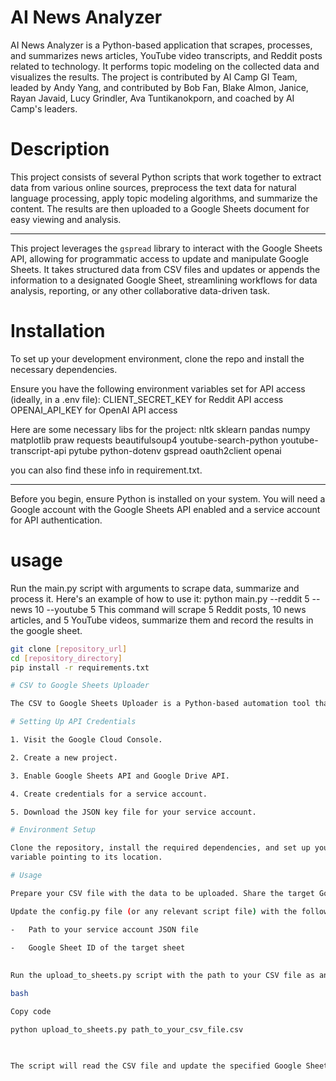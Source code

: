 # AI News Analyzer

AI News Analyzer is a Python-based application that scrapes, processes, and summarizes news articles, YouTube video transcripts, and Reddit posts related to technology. It performs topic modeling on the collected data and visualizes the results. The project is contributed by AI Camp GI Team, leaded by Andy Yang, and contributed by Bob Fan, Blake Almon, Janice, Rayan Javaid, Lucy Grindler, Ava Tuntikanokporn, and coached by AI Camp's leaders.

# Description

This project consists of several Python scripts that work together to extract data from various online sources, preprocess the text data for natural language processing, apply topic modeling algorithms, and summarize the content. The results are then uploaded to a Google Sheets document for easy viewing and analysis.

---

This project leverages the `gspread` library to interact with the Google Sheets API, allowing for programmatic access to update and manipulate Google Sheets. It takes structured data from CSV files and updates or appends the information to a designated Google Sheet, streamlining workflows for data analysis, reporting, or any other collaborative data-driven task.

# Installation

To set up your development environment, clone the repo and install the necessary dependencies.

Ensure you have the following environment variables set for API access (ideally, in a .env file):
CLIENT_SECRET_KEY for Reddit API access
OPENAI_API_KEY for OpenAI API access


Here are some necessary libs for the project:
nltk
sklearn
pandas
numpy
matplotlib
praw
requests
beautifulsoup4
youtube-search-python
youtube-transcript-api
pytube
python-dotenv
gspread
oauth2client
openai

you can also find these info in requirement.txt.

---

Before you begin, ensure Python is installed on your system. You will need a Google account with the Google Sheets API enabled and a service account for API authentication.

# usage

Run the main.py script with arguments to scrape data, summarize and process it. Here's an example of how to use it:
python main.py --reddit 5 --news 10 --youtube 5
This command will scrape 5 Reddit posts, 10 news articles, and 5 YouTube videos, summarize them and record the results in the google sheet.


```bash
git clone [repository_url]
cd [repository_directory]
pip install -r requirements.txt

# CSV to Google Sheets Uploader

The CSV to Google Sheets Uploader is a Python-based automation tool that simplifies data transfer from CSV files directly into Google Sheets. Designed for efficiency and ease of use, this tool is ideal for individuals and teams who frequently work with data sets and require a seamless way to populate Google Sheets without manual data entry.

# Setting Up API Credentials

1. Visit the Google Cloud Console.

2. Create a new project.

3. Enable Google Sheets API and Google Drive API.

4. Create credentials for a service account.

5. Download the JSON key file for your service account.

# Environment Setup

Clone the repository, install the required dependencies, and set up your environment 
variable pointing to its location.

# Usage

Prepare your CSV file with the data to be uploaded. Share the target Google Sheet with your service account email and note the Google Sheet ID.

Update the config.py file (or any relevant script file) with the following details:

-   Path to your service account JSON file
    
-   Google Sheet ID of the target sheet
    

Run the upload_to_sheets.py script with the path to your CSV file as an argument:

bash

Copy code

python upload_to_sheets.py path_to_your_csv_file.csv

  

The script will read the CSV file and update the specified Google Sheet with its contents.
